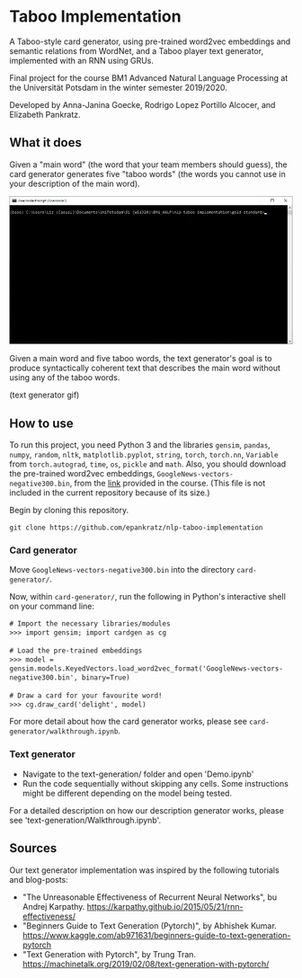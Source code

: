 # Taboo Implementation

A Taboo-style card generator, using pre-trained word2vec embeddings and semantic relations from WordNet, and a Taboo player text generator, implemented with an RNN using GRUs.

Final project for the course BM1 Advanced Natural Language Processing at the Universität Potsdam in the winter semester 2019/2020.

Developed by Anna-Janina Goecke, Rodrigo Lopez Portillo Alcocer, and Elizabeth Pankratz.


## What it does

Given a "main word" (the word that your team members should guess), the card generator generates five "taboo words" (the words you cannot use in your description of the main word).

![](card.gif)

Given a main word and five taboo words, the text generator's goal is to produce syntactically coherent text that describes the main word without using any of the taboo words.

(text generator gif)


## How to use

To run this project, you need Python 3 and the libraries `gensim`, `pandas`, `numpy`, `random`, `nltk`, `matplotlib.pyplot`, `string`, `torch`, `torch.nn`, `Variable` from `torch.autograd`, `time`, `os`, `pickle` and `math`.
Also, you should download the pre-trained word2vec embeddings, `GoogleNews-vectors-negative300.bin`, from the [link](https://drive.google.com/uc?id=0B7XkCwpI5KDYNlNUTTlSS21pQmM) provided in the course.
(This file is not included in the current repository because of its size.)

Begin by cloning this repository.

```
git clone https://github.com/epankratz/nlp-taboo-implementation
```

### Card generator

Move `GoogleNews-vectors-negative300.bin` into the directory `card-generator/`.

Now, within `card-generator/`, run the following in Python's interactive shell on your command line:

```
# Import the necessary libraries/modules
>>> import gensim; import cardgen as cg

# Load the pre-trained embeddings
>>> model = gensim.models.KeyedVectors.load_word2vec_format('GoogleNews-vectors-negative300.bin', binary=True)

# Draw a card for your favourite word!
>>> cg.draw_card('delight', model)
```

For more detail about how the card generator works, please see `card-generator/walkthrough.ipynb`.


### Text generator

- Navigate to the text-generation/ folder and open 'Demo.ipynb'
- Run the code sequentially without skipping any cells. Some instructions might be different depending on the model being tested.

For a detailed description on how our description generator works, please see 'text-generation/Walkthrough.ipynb'.


## Sources

Our text generator implementation was inspired by the following tutorials and blog-posts:
- "The Unreasonable Effectiveness of Recurrent Neural Networks", bu Andrej Karpathy. https://karpathy.github.io/2015/05/21/rnn-effectiveness/
- "Beginners Guide to Text Generation (Pytorch)", by Abhishek Kumar. https://www.kaggle.com/ab971631/beginners-guide-to-text-generation-pytorch
- "Text Generation with Pytorch", by Trung Tran. https://machinetalk.org/2019/02/08/text-generation-with-pytorch/

